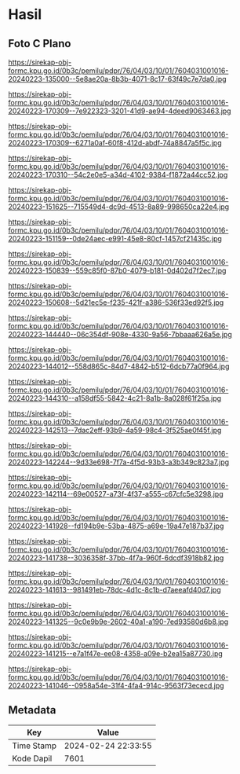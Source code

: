# Hasil

## Foto C Plano

https://sirekap-obj-formc.kpu.go.id/0b3c/pemilu/pdpr/76/04/03/10/01/7604031001016-20240223-135000--5e8ae20a-8b3b-4071-8c17-63f49c7e7da0.jpg

https://sirekap-obj-formc.kpu.go.id/0b3c/pemilu/pdpr/76/04/03/10/01/7604031001016-20240223-170309--7e922323-3201-41d9-ae94-4deed9063463.jpg

https://sirekap-obj-formc.kpu.go.id/0b3c/pemilu/pdpr/76/04/03/10/01/7604031001016-20240223-170309--6271a0af-60f8-412d-abdf-74a8847a5f5c.jpg

https://sirekap-obj-formc.kpu.go.id/0b3c/pemilu/pdpr/76/04/03/10/01/7604031001016-20240223-170310--54c2e0e5-a34d-4102-9384-f1872a44cc52.jpg

https://sirekap-obj-formc.kpu.go.id/0b3c/pemilu/pdpr/76/04/03/10/01/7604031001016-20240223-151625--715549d4-dc9d-4513-8a89-998650ca22e4.jpg

https://sirekap-obj-formc.kpu.go.id/0b3c/pemilu/pdpr/76/04/03/10/01/7604031001016-20240223-151159--0de24aec-e991-45e8-80cf-1457cf21435c.jpg

https://sirekap-obj-formc.kpu.go.id/0b3c/pemilu/pdpr/76/04/03/10/01/7604031001016-20240223-150839--559c85f0-87b0-4079-b181-0d402d7f2ec7.jpg

https://sirekap-obj-formc.kpu.go.id/0b3c/pemilu/pdpr/76/04/03/10/01/7604031001016-20240223-150608--5d21ec5e-f235-421f-a386-536f33ed92f5.jpg

https://sirekap-obj-formc.kpu.go.id/0b3c/pemilu/pdpr/76/04/03/10/01/7604031001016-20240223-144440--06c354df-908e-4330-9a56-7bbaaa626a5e.jpg

https://sirekap-obj-formc.kpu.go.id/0b3c/pemilu/pdpr/76/04/03/10/01/7604031001016-20240223-144012--558d865c-84d7-4842-b512-6dcb77a0f964.jpg

https://sirekap-obj-formc.kpu.go.id/0b3c/pemilu/pdpr/76/04/03/10/01/7604031001016-20240223-144310--a158df55-5842-4c21-8a1b-8a028f61f25a.jpg

https://sirekap-obj-formc.kpu.go.id/0b3c/pemilu/pdpr/76/04/03/10/01/7604031001016-20240223-142513--7dac2eff-93b9-4a59-98c4-3f525ae0f45f.jpg

https://sirekap-obj-formc.kpu.go.id/0b3c/pemilu/pdpr/76/04/03/10/01/7604031001016-20240223-142244--9d33e698-7f7a-4f5d-93b3-a3b349c823a7.jpg

https://sirekap-obj-formc.kpu.go.id/0b3c/pemilu/pdpr/76/04/03/10/01/7604031001016-20240223-142114--69e00527-a73f-4f37-a555-c67cfc5e3298.jpg

https://sirekap-obj-formc.kpu.go.id/0b3c/pemilu/pdpr/76/04/03/10/01/7604031001016-20240223-141928--fd194b9e-53ba-4875-a69e-19a47e187b37.jpg

https://sirekap-obj-formc.kpu.go.id/0b3c/pemilu/pdpr/76/04/03/10/01/7604031001016-20240223-141738--3036358f-37bb-4f7a-960f-6dcdf3918b82.jpg

https://sirekap-obj-formc.kpu.go.id/0b3c/pemilu/pdpr/76/04/03/10/01/7604031001016-20240223-141613--981491eb-78dc-4d1c-8c1b-d7aeeafd40d7.jpg

https://sirekap-obj-formc.kpu.go.id/0b3c/pemilu/pdpr/76/04/03/10/01/7604031001016-20240223-141325--9c0e9b9e-2602-40a1-a190-7ed93580d6b8.jpg

https://sirekap-obj-formc.kpu.go.id/0b3c/pemilu/pdpr/76/04/03/10/01/7604031001016-20240223-141215--e7a1f47e-ee08-4358-a09e-b2ea15a87730.jpg

https://sirekap-obj-formc.kpu.go.id/0b3c/pemilu/pdpr/76/04/03/10/01/7604031001016-20240223-141046--0958a54e-31f4-4fa4-914c-9563f73ececd.jpg


## Metadata

| Key        | Value               |
| ---------- | ------------------- |
| Time Stamp | 2024-02-24 22:33:55 |
| Kode Dapil | 7601                |



